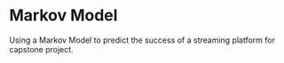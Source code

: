 # Markov Model
Using a Markov Model to predict the success of a streaming platform for capstone project.
